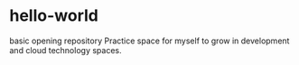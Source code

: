 # hello-world
basic opening repository
Practice space for myself to grow in development and cloud technology spaces.
